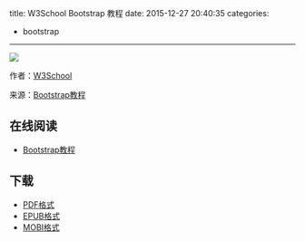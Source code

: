 title: W3School Bootstrap 教程
date: 2015-12-27 20:40:35
categories:
  - bootstrap
---

![](https://ek8whxe.cloudimg.io/s/width/226/https://www.gitbook.com/cover/book/wizardforcel/w3school-bootstrap.jpg?build=1450439348266&v=12.0.2)

作者：[W3School](http://www.w3cschool.cc)

来源：[Bootstrap教程](http://www.w3cschool.cc/bootstrap/bootstrap-tutorial.html)

<!--more-->

## 在线阅读 ##

* [Bootstrap教程](https://www.gitbook.com/book/wizardforcel/w3school-bootstrap/details)

## 下载 ##

* [PDF格式](https://www.gitbook.com/download/pdf/book/wizardforcel/w3school-bootstrap)
* [EPUB格式](https://www.gitbook.com/download/epub/book/wizardforcel/w3school-bootstrap)
* [MOBI格式](https://www.gitbook.com/download/mobi/book/wizardforcel/w3school-bootstrap)